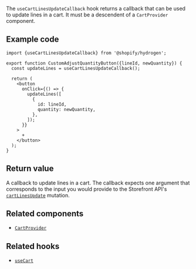 <!-- This file is generated from the source code. Edit the files in /packages/hydrogen/src/hooks/useCartLinesUpdateCallback and run 'yarn generate-docs' at the root of this repo. -->

The `useCartLinesUpdateCallback` hook returns a callback that can be used to update lines in a cart. It must be a descendent of a `CartProvider` component.

## Example code

```tsx
import {useCartLinesUpdateCallback} from '@shopify/hydrogen';

export function CustomAdjustQuantityButton({lineId, newQuantity}) {
  const updateLines = useCartLinesUpdateCallback();

  return (
    <button
      onClick={() => {
        updateLines([
          {
            id: lineId,
            quantity: newQuantity,
          },
        ]);
      }}
    >
      +
    </button>
  );
}
```

## Return value

A callback to update lines in a cart. The callback expects one argument that corresponds to the input you would provide to the Storefront API's [`cartLinesUpdate`](/api/storefront/reference/cart/cartlinesupdate) mutation.

## Related components

- [`CartProvider`](/api/hydrogen/components/cart/cartprovider)

## Related hooks

- [`useCart`](/api/hydrogen/hooks/cart/usecart)
